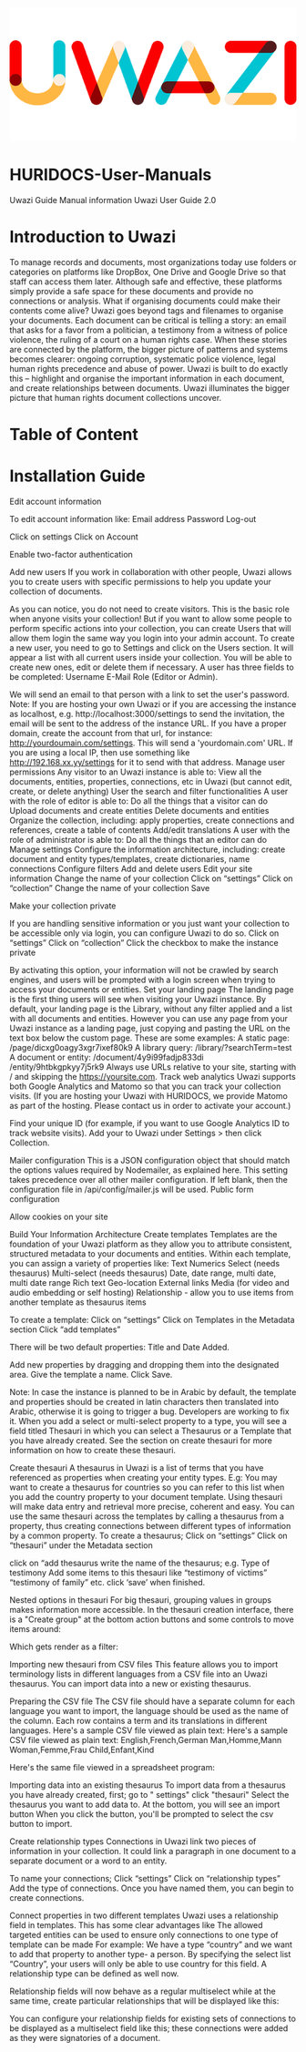 ![](uwazi.png)
# HURIDOCS-User-Manuals
Uwazi Guide Manual information
Uwazi User Guide 2.0

# Introduction to Uwazi
To manage records and documents, most organizations today use folders or categories on platforms like DropBox, One Drive and Google Drive so that staff can access them later.  Although safe and effective, these platforms simply provide a safe space for these documents and provide no connections or analysis.
What if organising documents could make their contents come alive? Uwazi goes beyond tags and filenames to organise your documents. Each document can be critical is telling a story: an email that asks for a favor from a politician, a testimony from a witness of police violence, the ruling of a court on a human rights case. When these stories are connected by the platform, the bigger picture of patterns and systems becomes clearer: ongoing corruption, systematic police violence, legal human rights precedence and abuse of power.
Uwazi is built to do exactly this – highlight and organise the important information in each document, and create relationships between documents. Uwazi illuminates the bigger picture that human rights document collections uncover.
# Table of Content

# Installation Guide
Edit account information

To edit account information like:
Email address
Password
Log-out

Click on settings
Click on Account 


Enable two-factor authentication

Add new users
If you work in collaboration with other people, Uwazi allows you to create users with specific permissions to help you update your collection of documents.

As you can notice, you do not need to create visitors. This is the basic role when anyone visits your collection!
But if you want to allow some people to perform specific actions into your collection, you can create Users that will allow them login the same way you login into your admin account.
To create a new user, you need to go to Settings and click on the Users section. It will appear a list with all current users inside your collection. You will be able to create new ones, edit or delete them if necessary.
A user has three fields to be completed:
Username
E-Mail
Role (Editor or Admin).

 
We will send an email to that person with a link to set the user's password.
Note: If you are hosting your own Uwazi or if you are accessing the instance as localhost, e.g. http://localhost:3000/settings to send the invitation, the email will be sent to the  address of the instance URL.
If you have a proper domain, create the account from that url, for instance: http://yourdoumain.com/settings. This will send a 'yourdomain.com' URL.
If you are using a local IP, then use something like http://192.168.xx.yy/settings for it to send with that address.
Manage user permissions 
Any visitor to an Uwazi instance is able to:
View all the documents, entities, properties, connections, etc in Uwazi (but cannot edit, create, or delete anything)
User the search and filter functionalities
A user with the role of editor is able to:
Do all the things that a visitor can do
Upload documents and create entities
Delete documents and entities
Organize the collection, including: apply properties, create connections and references, create a table of contents
Add/edit translations
A user with the role of administrator is able to:
Do all the things that an editor can do
Manage settings
Configure the information architecture, including: create document and entity types/templates, create dictionaries, name connections
Configure filters
Add and delete users
Edit your site information
Change the name of your collection
Click on “settings”
Click on “collection”
Change the name of your collection
Save



Make your collection private

If you are handling sensitive information or you just want your collection to be accessible only via login, you can configure Uwazi to do so. 
Click on “settings”
Click on “collection”
Click the checkbox to make the instance private


By activating this option, your information will not be crawled by search engines, and users will be prompted with a login screen when trying to access your documents or entities.
Set your landing page
The landing page is the first thing users will see when visiting your Uwazi instance. By default, your landing page is the Library, without any filter applied and a list with all documents and entities.
However you can use any page from your Uwazi instance as a landing page, just copying and pasting the URL on the text box below the custom page.
These are some examples:
A static page: /page/dicxg0oagy3xgr7ixef80k9
A library query: /library/?searchTerm=test
A document or entity: /document/4y9i99fadjp833di /entity/9htbkgpkyy7j5rk9
Always use URLs relative to your site, starting with / and skipping the https://yoursite.com.
Track web analytics
Uwazi supports both Google Analytics and Matomo so that you can track your collection visits. (If you are hosting your Uwazi with HURIDOCS, we provide Matomo as part of the hosting. Please contact us in order to activate your account.)

Find your unique ID (for example, if you want to use Google Analytics ID to track website visits).
Add your to Uwazi under Settings > then click Collection.


Mailer configuration
This is a JSON configuration object that should match the options values required by Nodemailer, as explained here.
This setting takes precedence over all other mailer configuration. If left blank, then the configuration file in /api/config/mailer.js will be used.
Public form configuration

Allow cookies on your site
 

Build Your Information Architecture
Create templates
Templates are the foundation of your Uwazi platform as they allow you to attribute consistent, structured metadata to your documents and entities. Within each template, you can assign a variety of properties like:
Text
Numerics
Select (needs thesaurus)
Multi-select (needs thesaurus)
Date, date range, multi date, multi date range
Rich text
Geo-location
External links
Media (for video and audio embedding or self hosting)
Relationship - allow you to use items from another template as thesaurus items

To create a template:
Click on “settings”
Click on Templates in the Metadata section
Click “add templates”

There will be two default properties: Title and Date Added. 

Add new properties by dragging and dropping them into the designated area.
Give the template a name.
Click Save.

Note:
In case the instance is planned to be in Arabic by default, the template and properties should be created in latin characters then translated into Arabic, otherwise it is going to trigger a bug. Developers are working to fix it.
When you add a select or multi-select property to a type, you will see a field titled Thesauri in which you can select a Thesaurus or a Template that you have already created. See the section on create thesauri for more information on how to create these thesauri.





Create thesauri
A thesaurus in Uwazi is a list of terms that you have referenced as properties when creating your entity types. 
E.g: You may want to create a thesaurus for countries so you can refer to this list when you add the country property to your document template.  Using thesauri will make data entry and retrieval more precise, coherent and easy. 
You can use the same thesauri across the templates by calling a thesaurus from a property, thus creating connections between different types of information by a common property. 
To create a thesaurus;
Click on “settings”
Click on “thesauri” under the Metadata section

click on “add thesaurus
write the name of the thesaurus; e.g. Type of testimony
 Add some items to this thesauri like “testimony of victims” “testimony of family” etc. 
click ‘save’ when finished. 

 
Nested options in thesauri
For big thesauri, grouping values in groups makes information more accessible. In the thesauri creation interface, there is a "Create group" at the bottom action buttons and some controls to move items around:

 
Which gets render as a filter:


Importing new thesauri from CSV files
This feature allows you to import terminology lists in different languages from a CSV file into an Uwazi thesaurus. You can import data into a new or existing thesaurus.
 

Preparing the CSV file
The CSV file should have a separate column for each language you want to import, the language should be used as the name of the column. Each row contains a term and its translations in different languages.
Here's a sample CSV file viewed as plain text:
Here's a sample CSV file viewed as plain text:
English,French,German
Man,Homme,Mann
Woman,Femme,Frau
Child,Enfant,Kind
 
Here's the same file viewed in a spreadsheet program:

Importing data into an existing thesaurus
To import data from a thesaurus you have already created, first;
go to " settings"
click "thesauri"
Select the thesaurus you want to add data to.
At the bottom, you will see an import button
When you click the button, you'll be prompted to select the csv button to import.
 
 
 
 
 
 
 
 


Create relationship types
Connections in Uwazi link two pieces of information in your collection. It could link a paragraph in one document to a separate document or a word to an entity. 

To name your connections; 
Click “settings”
Click on “relationship types” 
Add the type of connections. Once you have named them, you can begin to create connections.

Connect properties in two different templates
Uwazi uses a relationship field in templates. This has some clear advantages like
The allowed targeted entities can be used to ensure only connections to one type of template can be made
For example: We have a type “country” and we want to add that property to another type- a person. By specifying the select list “Country”, your users will only be able to use country for this field. 
A relationship type can be defined as well now. 


Relationship fields will now behave as a regular multiselect while at the same time, create particular relationships that will be displayed like this:

 

You can configure your relationship fields for existing sets of connections to be displayed as a multiselect field like this;
 these connections were added as they were signatories of a document.
